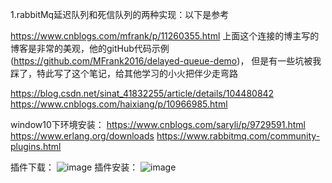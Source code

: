 1.rabbitMq延迟队列和死信队列的两种实现：以下是参考
  
  https://www.cnblogs.com/mfrank/p/11260355.html 
  上面这个连接的博主写的博客是非常的美观，他的gitHub代码示例(https://github.com/MFrank2016/delayed-queue-demo)，
  但是有一些坑被我踩了，特此写了这个笔记，给其他学习的小火把伴少走弯路
  
  https://blog.csdn.net/sinat_41832255/article/details/104480842
  https://www.cnblogs.com/haixiang/p/10966985.html
  
  window10下环境安装：
  https://www.cnblogs.com/saryli/p/9729591.html
  https://www.erlang.org/downloads
  https://www.rabbitmq.com/community-plugins.html
  
  插件下载：
  ![image](https://user-images.githubusercontent.com/35337873/125480795-eee2ca46-3356-4466-aaeb-b0488ed05c94.png)
  插件安装：
  ![image](https://user-images.githubusercontent.com/35337873/125480949-2155c698-fdbf-400a-a353-31de48be5aec.png)
